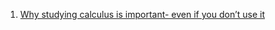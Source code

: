 
1. [Why studying calculus is important- even if you don’t use it](http://othersideofscience.com/2013/04/29/why-studying-calculus-is-important-even-if-you-dont-use-it/)
